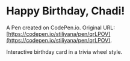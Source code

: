 # Happy Birthday, Chadi!

A Pen created on CodePen.io. Original URL: [https://codepen.io/stiliyana/pen/qrLPOV](https://codepen.io/stiliyana/pen/qrLPOV).

Interactive birthday card in a trivia wheel style.